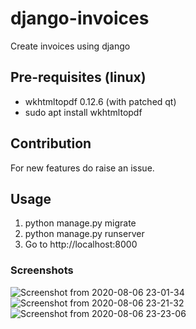 # django-invoices
Create invoices using django

## Pre-requisites (linux)
* wkhtmltopdf 0.12.6 (with patched qt)
* sudo apt install wkhtmltopdf

## Contribution
For new features do raise an issue.

## Usage
1) python manage.py migrate
2) python manage.py runserver 
3) Go to http://localhost:8000

### Screenshots
![Screenshot from 2020-08-06 23-01-34](https://user-images.githubusercontent.com/30196830/89564641-ee8ad480-d83a-11ea-85b1-5d872b05a0ac.png)
![Screenshot from 2020-08-06 23-21-32](https://user-images.githubusercontent.com/30196830/89565367-162e6c80-d83c-11ea-8b5d-ed247e427dd2.png)
![Screenshot from 2020-08-06 23-23-06](https://user-images.githubusercontent.com/30196830/89565233-e7b09180-d83b-11ea-9cfd-48e537023ae6.png)

